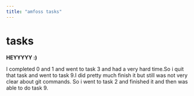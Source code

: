 ```yaml
---
title: "amfoss tasks"
---
```

# tasks

**HEYYYYY :)**

I completed 0 and 1 and went to task 3 and had a very hard time.So i quit that task and went to task 9.I did pretty much finish it but still was not very clear about git commands.
So i went to task 2 and finished it and then was able to do task 9.